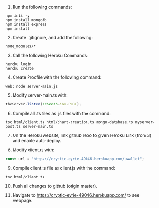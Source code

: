 1. Run the following commands:
```
npm init -y
npm install mongodb
npm install express
npm install 
```
2. Create .gitignore, and add the following:
```
node_modules/*
```

3. Call the following Heroku Commands:
```
heroku login
heroku create
```

4. Create Procfile with the following command:
```
web: node server-main.js
```

5. Modify server-main.ts with:
```javascript
theServer.listen(process.env.PORT);
```

6. Compile all .ts files as .js files with the command:
```
tsc html/client.ts html/chart-creation.ts mongo-database.ts myserver-post.ts server-main.ts
```

7. On the Heroku website, link github repo to given Heroku Link (from 3) and enable auto-deploy.

8. Modify  client.ts with:
```javascript
const url = "https://cryptic-eyrie-49046.herokuapp.com/uwallet";
```

9. Compile client.ts file as client.js with the command:
```
tsc html/client.ts
```

10. Push all changes to github (origin master).

11. Navigate to https://cryptic-eyrie-49046.herokuapp.com/ to see webpage. 